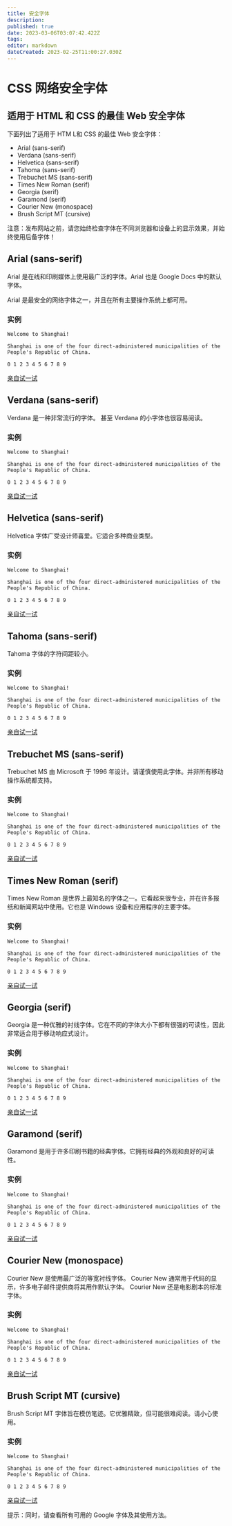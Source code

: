 ```yaml
---
title: 安全字体
description: 
published: true
date: 2023-03-06T03:07:42.422Z
tags: 
editor: markdown
dateCreated: 2023-02-25T11:00:27.030Z
---
```


# CSS 网络安全字体

## 适用于 HTML 和 CSS 的最佳 Web 安全字体

下面列出了适用于 HTM L和 CSS 的最佳 Web 安全字体：

* Arial (sans-serif)
* Verdana (sans-serif)
* Helvetica (sans-serif)
* Tahoma (sans-serif)
* Trebuchet MS (sans-serif)
* Times New Roman (serif)
* Georgia (serif)
* Garamond (serif)
* Courier New (monospace)
* Brush Script MT (cursive)

注意：发布网站之前，请您始终检查字体在不同浏览器和设备上的显示效果，并始终使用后备字体！

## Arial (sans-serif)

Arial 是在线和印刷媒体上使用最广泛的字体。Arial 也是 Google Docs 中的默认字体。

Arial 是最安全的网络字体之一，并且在所有主要操作系统上都可用。

### 实例

```
Welcome to Shanghai!

Shanghai is one of the four direct-administered municipalities of the People's Republic of China.

0 1 2 3 4 5 6 7 8 9
```

[亲自试一试](https://www.w3school.com.cn/tiy/t.asp?f=cssref_font_arial)

## Verdana (sans-serif)

Verdana 是一种非常流行的字体。 甚至 Verdana 的小字体也很容易阅读。

### 实例

```
Welcome to Shanghai!

Shanghai is one of the four direct-administered municipalities of the People's Republic of China.

0 1 2 3 4 5 6 7 8 9
```

[亲自试一试](https://www.w3school.com.cn/tiy/t.asp?f=cssref_font_verdana)

## Helvetica (sans-serif)

Helvetica 字体广受设计师喜爱。它适合多种商业类型。

### 实例

```
Welcome to Shanghai!

Shanghai is one of the four direct-administered municipalities of the People's Republic of China.

0 1 2 3 4 5 6 7 8 9
```

[亲自试一试](https://www.w3school.com.cn/tiy/t.asp?f=cssref_font_helvetica)

## Tahoma (sans-serif)

Tahoma 字体的字符间距较小。

### 实例

```
Welcome to Shanghai!

Shanghai is one of the four direct-administered municipalities of the People's Republic of China.

0 1 2 3 4 5 6 7 8 9
```

[亲自试一试](https://www.w3school.com.cn/tiy/t.asp?f=cssref_font_tahoma)

## Trebuchet MS (sans-serif)

Trebuchet MS 由 Microsoft 于 1996 年设计。请谨慎使用此字体。并非所有移动操作系统都支持。

### 实例

```
Welcome to Shanghai!

Shanghai is one of the four direct-administered municipalities of the People's Republic of China.

0 1 2 3 4 5 6 7 8 9
```

[亲自试一试](https://www.w3school.com.cn/tiy/t.asp?f=cssref_font_trebuchetms)

## Times New Roman (serif)

Times New Roman 是世界上最知名的字体之一。它看起来很专业，并在许多报纸和新闻网站中使用。它也是 Windows 设备和应用程序的主要字体。

### 实例

```
Welcome to Shanghai!

Shanghai is one of the four direct-administered municipalities of the People's Republic of China.

0 1 2 3 4 5 6 7 8 9
```

[亲自试一试](https://www.w3school.com.cn/tiy/t.asp?f=cssref_font_timesnewroman)

## Georgia (serif)

Georgia 是一种优雅的衬线字体。它在不同的字体大小下都有很强的可读性，因此非常适合用于移动响应式设计。

### 实例

```
Welcome to Shanghai!

Shanghai is one of the four direct-administered municipalities of the People's Republic of China.

0 1 2 3 4 5 6 7 8 9
```

[亲自试一试](https://www.w3school.com.cn/tiy/t.asp?f=cssref_font_georgia)

## Garamond (serif)

Garamond 是用于许多印刷书籍的经典字体。它拥有经典的外观和良好的可读性。

### 实例

```
Welcome to Shanghai!

Shanghai is one of the four direct-administered municipalities of the People's Republic of China.

0 1 2 3 4 5 6 7 8 9
```

[亲自试一试](https://www.w3school.com.cn/tiy/t.asp?f=cssref_font_garamond)

## Courier New (monospace)

Courier New 是使用最广泛的等宽衬线字体。 Courier New 通常用于代码的显示，许多电子邮件提供商将其用作默认字体。 Courier New 还是电影剧本的标准字体。

### 实例

```
Welcome to Shanghai!

Shanghai is one of the four direct-administered municipalities of the People's Republic of China.

0 1 2 3 4 5 6 7 8 9
```

[亲自试一试](https://www.w3school.com.cn/tiy/t.asp?f=cssref_font_courier)

## Brush Script MT (cursive)

Brush Script MT 字体旨在模仿笔迹。它优雅精致，但可能很难阅读。请小心使用。

### 实例

```
Welcome to Shanghai!

Shanghai is one of the four direct-administered municipalities of the People's Republic of China.

0 1 2 3 4 5 6 7 8 9
```

[亲自试一试](https://www.w3school.com.cn/tiy/t.asp?f=cssref_font_brushscriptmt)

提示：同时，请查看所有可用的 Google 字体及其使用方法。